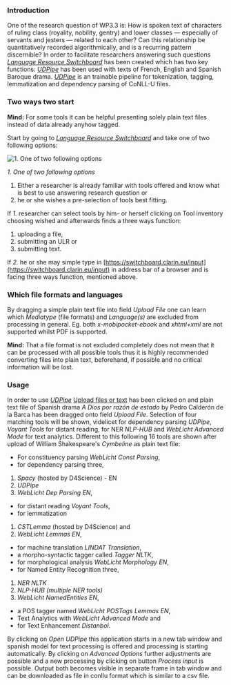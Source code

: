 ### Introduction

One of the research question of WP3.3 is: How is spoken text of characters of ruling class (royality, nobility, gentry) and lower classes — especially of servants and jesters — related to each other? Can this relationship be quantitatively recorded algorithmically, and is a recurring pattern discernible? In order to facilitate researchers answering such questions [*Language Resource Switchboard*](https://switchboard.clarin.eu) has been created which has two key functions: [*UDPipe*](http://ufal.mff.cuni.cz/udpipe) has been used with texts of French, English and Spanish Baroque drama. [*UDPipe*](http://ufal.mff.cuni.cz/udpipe) is an trainable pipeline for tokenization, tagging, lemmatization and dependency parsing of CoNLL-U files.

### Two ways two start

**Mind:** For some tools it can be helpful presenting solely plain text files instead of data already anyhow tagged.

Start by going to [*Language Resource Switchboard*](https://switchboard.clarin.eu) and take one of two following options:

![1. One of two following options](https://github.com/subugoe/factsheets_sshoc_services/tree/master/images/00switchboardHomepage.png)

_1. One of two following options_

1.  Either a researcher is already familiar with tools offered and know what is best to use answering research question or
2.  he or she wishes a pre-selection of tools best fitting.

If *1.* researcher can select tools by him- or herself clicking on Tool inventory choosing wished and afterwards finds a three ways function:

1.  uploading a file,
2.  submitting an ULR or
3.  submitting text.

If *2.* he or she may simple type in [https://switchboard.clarin.eu/input](https://switchboard.clarin.eu/input) in address bar of a browser and is facing three ways function, mentioned above.

### Which file formats and languages

By dragging a simple plain text file into field *Upload File* one can learn which *Mediatype* (file formats) and *Language(s)* are excluded from processing in general. Eg. both *x-mobipocket-ebook* and *xhtml+xml* are not supported whilst PDF is supported.

**Mind:** That a file format is not excluded completely does not mean that it can be processed with all possible tools thus it is highly recommended converting files into plain text, beforehand, if possible and no critical information will be lost.

### Usage

In order to use [*UDPipe*](http://ufal.mff.cuni.cz/udpipe) [Upload files or text](https://switchboard.clarin.eu/input) has been clicked on and plain text file of Spanish drama *A Dios por razón de estado* by Pedro Calderón de la Barca has been dragged onto field *Upload File*. Selection of four matching tools will be shown, videlicet for dependency parsing *UDPipe*, *Voyant Tools* for distant reading, for NER *NLP-HUB* and *WebLicht Advanced Mode* for text analytics. Different to this following 16 tools are shown after upload of William Shakespeare's *Cymbeline* as plain text file:

-   For constituency parsing *WebLicht Const Parsing*,
-   for dependency parsing three,
1.  *Spacy* (hosted by D4Science) - EN
2.  *UDPipe*
3.  *WebLicht Dep Parsing EN*,
-   for distant reading *Voyant Tools*,
-   for lemmatization
1.  *CSTLemma* (hosted by D4Science) and
2.  *WebLicht Lemmas EN*,
-   for machine translation *LINDAT Translation*,
-   a morpho-syntactic tagger called *Tagger NLTK*,
-   for morphological analysis *WebLicht Morphology EN*,
-   for Named Entity Recognition three,
1.  *NER NLTK*
2.  *NLP-HUB (multiple NER tools)*
3.  *WebLicht NamedEntities EN*,
-   a POS tagger named *WebLicht POSTags Lemmas EN*,
-   Text Analytics with *WebLicht Advanced Mode* and
-   for Text Enhancement *Distanbol*.

By clicking on *Open* *UDPipe* this application starts in a new tab window and spanish model for text processing is offered and processing is starting automatically. By clicking on *Advanced Options* further adjustments are possible and a new processing by clicking on button *Process input* is possible. Output both becomes visible in separate frame in tab window and can be downloaded as file in conllu format which is similar to a csv file.
